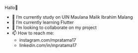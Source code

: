 Hallo👋

- 🔭 I’m currently study on UIN Maulana Malik Ibrahim Malang
- 🌱 I’m currently learning Flutter
- 👯 I’m looking to collaborate on my project
- 📫 How to reach me: 
     - instagram.com/mpratama17
     - linkedin.com/in/mpratama17


